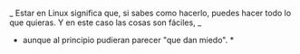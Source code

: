 

_ Estar en Linux significa que, si sabes como hacerlo, puedes hacer todo lo que quieras. Y en este caso las cosas son fáciles, _  

* aunque al principio pudieran parecer "que dan miedo".  *
